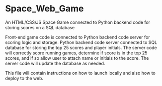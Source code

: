# Space_Web_Game
An HTML/CSS/JS Space Game connected to Python backend code for storing scores on a SQL database

Front-end game code is connected to Python backend code server for scoring logic and storage.
Python backend code server connected to SQL database for storing the top 25 scores and player initials.
The server code will correctly score running games, determine if score is in the top 25 scores, and if so allow user to attach name or initials to the score.
The server code will update the database as needed.

This file will contain instructions on how to launch locally and also how to deploy to the web.